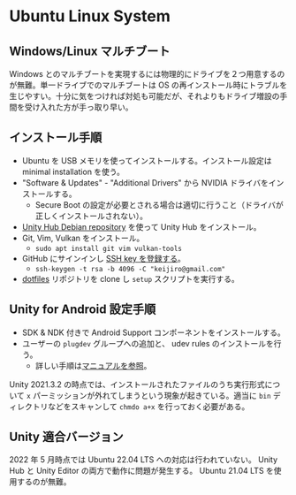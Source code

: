 # Ubuntu Linux System

## Windows/Linux マルチブート

Windows とのマルチブートを実現するには物理的にドライブを２つ用意するのが無難。単一ドライブでのマルチブートは OS の再インストール時にトラブルを生じやすい。十分に気をつければ対処も可能だが、それよりもドライブ増設の手間を受け入れた方が手っ取り早い。

## インストール手順

- Ubuntu を USB メモリを使ってインストールする。インストール設定は minimal installation を使う。
- "Software & Updates" - "Additional Drivers" から NVIDIA ドライバをインストールする。
  - Secure Boot の設定が必要とされる場合は適切に行うこと（ドライバが正しくインストールされない）。
- [Unity Hub Debian repository](https://docs.unity3d.com/hub/manual/InstallHub.html) を使って Unity Hub をインストール。
- Git, Vim, Vulkan をインストール。
  - `sudo apt install git vim vulkan-tools`
- GitHub にサインインし [SSH key を登録する](https://github.com/settings/keys)。
  - `ssh-keygen -t rsa -b 4096 -C "keijiro@gmail.com"`
- [dotfiles](https://github.com/keijiro/dotfiles) リポジトリを clone し `setup` スクリプトを実行する。

## Unity for Android 設定手順

- SDK & NDK 付きで Android Support コンポーネントをインストールする。
- ユーザーの `plugdev` グループへの追加と、 udev rules のインストールを行う。
  - 詳しい手順は[マニュアルを参照](https://developer.android.com/studio/run/device)。

Unity 2021.3.2 の時点では、インストールされたファイルのうち実行形式について `x` パーミッションが外れてしまうという現象が起きている。適当に `bin` ディレクトリなどをスキャンして `chmdo a+x` を行っておく必要がある。

## Unity 適合バージョン

2022 年 5 月時点では Ubuntu 22.04 LTS への対応は行われていない。 Unity Hub と Unity Editor の両方で動作に問題が発生する。 Ubuntu 21.04 LTS を使用するのが無難。
